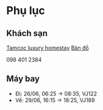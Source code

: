 # Phụ lục

## Khách sạn

[Tamcoc luxury homestay](https://www.booking.com/hotel/vn/tam-coc-luxury-homestay.vi.html)
[Bản đồ](https://goo.gl/maps/G86KTcEw4aMjyaYE8)

098 401 2384


## Máy bay

- Đi: 26/06, 06:25 -> 08:35, VJ122
- Về: 29/06, 16:15 -> 18:25, VJ189